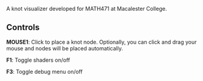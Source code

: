 A knot visualizer developed for MATH471 at Macalester College.

## Controls
**MOUSE1**: Click to place a knot node. Optionally, you can click and drag your mouse and nodes will be placed automatically.

**F1**: Toggle shaders on/off

**F3**: Toggle debug menu on/off


